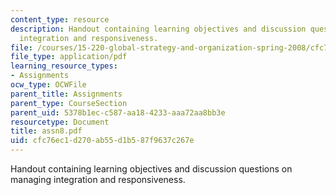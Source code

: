 ```yaml
---
content_type: resource
description: Handout containing learning objectives and discussion questions on managing
  integration and responsiveness.
file: /courses/15-220-global-strategy-and-organization-spring-2008/cfc76ec1d270ab55d1b587f9637c267e_assn8.pdf
file_type: application/pdf
learning_resource_types:
- Assignments
ocw_type: OCWFile
parent_title: Assignments
parent_type: CourseSection
parent_uid: 5378b1ec-c587-aa18-4233-aaa72aa8bb3e
resourcetype: Document
title: assn8.pdf
uid: cfc76ec1-d270-ab55-d1b5-87f9637c267e
---
```

Handout containing learning objectives and discussion questions on managing integration and responsiveness.

